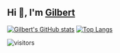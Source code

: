 ## Hi 👋, I'm [Gilbert](https://gbertl.netlify.app/) 

[![Gilbert's GitHub stats](https://github-readme-stats.vercel.app/api?username=gbertl&show_icons=true&hide_border=true)](https://github.com/anuraghazra/github-readme-stats)
[![Top Langs](https://github-readme-stats.vercel.app/api/top-langs/?username=gbertl&hide=ruby&langs_count=6&hide_border=true&layout=compact)](https://github.com/anuraghazra/github-readme-stats)
<br />

![visitors](https://visitor-badge.laobi.icu/badge?page_id=gbertl.gbertl)
